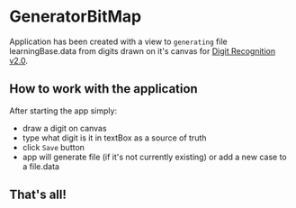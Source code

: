 # GeneratorBitMap

Application has been created with a view to `generating` file learningBase.data from digits drawn on it's canvas for [Digit Recognition v2.0](https://github.com/jkKania/Digit_Recognition_v2.0).

## How to work with the application

After starting the app simply:
- draw a digit on canvas 
- type what digit is it in textBox as a source of truth
- click `Save` button
- app will generate file (if it's not currently existing) or add a new case to a file.data

That's all!
---
